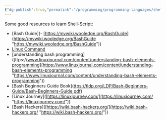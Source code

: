 ```yaml
---
{"dg-publish":true,"permalink":"/programming/programming-languages/shell-script/shell-script-resources/"}
---
```


Some good resources to learn Shell-Script:
- [Bash Guide](-   [https://mywiki.wooledge.org/BashGuide](https://mywiki.wooledge.org/BashGuide "https://mywiki.wooledge.org/BashGuide"))
- [Linux Command](http://linuxcommand.org/lc3_writing_shell_scripts.php)
- [understanding bash programming]([ttps://www.linuxjournal.com/content/understanding-bash-elements-programming](https://www.linuxjournal.com/content/understanding-bash-elements-programming "https://www.linuxjournal.com/content/understanding-bash-elements-programming"))
- [Bash Beginners Guide Book]([ttps://tldp.org/LDP/Bash-Beginners-Guide/Bash-Beginners-Guide.pdf](https://tldp.org/LDP/Bash-Beginners-Guide/Bash-Beginners-Guide.pdf "https://tldp.org/LDP/Bash-Beginners-Guide/Bash-Beginners-Guide.pdf"))
- [Linux Journey]([https://linuxjourney.com/](https://linuxjourney.com/ "https://linuxjourney.com/"))
- [Bash Hackers]([https://wiki.bash-hackers.org/](https://wiki.bash-hackers.org/ "https://wiki.bash-hackers.org/"))
